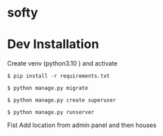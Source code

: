 # softy

# Dev Installation

Create venv (python3.10 ) and activate

`$ pip install -r requirements.txt`

`$ python manage.py migrate`

`$ python manage.py create superuser`

`$ python manage.py runserver`

Fist Add location from admin panel and then houses

